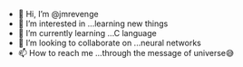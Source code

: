 - 👋 Hi, I’m @jmrevenge
- 👀 I’m interested in ...learning new things
- 🌱 I’m currently learning ...C language
- 💞️ I’m looking to collaborate on ...neural networks 
- 📫 How to reach me ...through the message of universe😅

<!---
jmrevenge/jmrevenge is a ✨ special ✨ repository because its `README.md` (this file) appears on your GitHub profile.
You can click the Preview link to take a look at your changes.
--->
